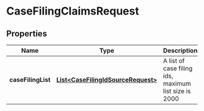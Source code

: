 

# CaseFilingClaimsRequest

## Properties

Name | Type | Description | Notes
------------ | ------------- | ------------- | -------------
**caseFilingList** | [**List&lt;CaseFilingIdSourceRequest&gt;**](CaseFilingIdSourceRequest.md) | A list of case filing ids, maximum list size is 2000 | 



